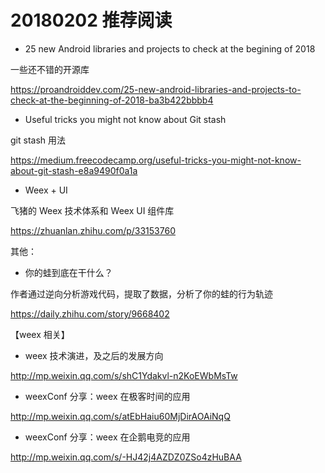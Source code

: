 # 20180202 推荐阅读

* 25 new Android libraries and projects to check at the begining of 2018

一些还不错的开源库

https://proandroiddev.com/25-new-android-libraries-and-projects-to-check-at-the-beginning-of-2018-ba3b422bbbb4

* Useful tricks you might not know about Git stash

git stash 用法

https://medium.freecodecamp.org/useful-tricks-you-might-not-know-about-git-stash-e8a9490f0a1a

* Weex + UI

飞猪的 Weex 技术体系和 Weex UI 组件库

https://zhuanlan.zhihu.com/p/33153760

其他：

* 你的蛙到底在干什么？

作者通过逆向分析游戏代码，提取了数据，分析了你的蛙的行为轨迹

https://daily.zhihu.com/story/9668402

【weex 相关】

* weex 技术演进，及之后的发展方向

http://mp.weixin.qq.com/s/shC1Ydakvl-n2KoEWbMsTw

* weexConf 分享：weex 在极客时间的应用

http://mp.weixin.qq.com/s/atEbHaiu60MjDirAOAiNqQ

* weexConf 分享：weex 在企鹅电竞的应用

http://mp.weixin.qq.com/s/-HJ42j4AZDZ0ZSo4zHuBAA